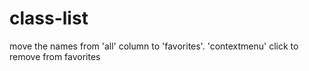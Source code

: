 # class-list
move the names from 'all' column to 'favorites'. 'contextmenu' click to remove from favorites

